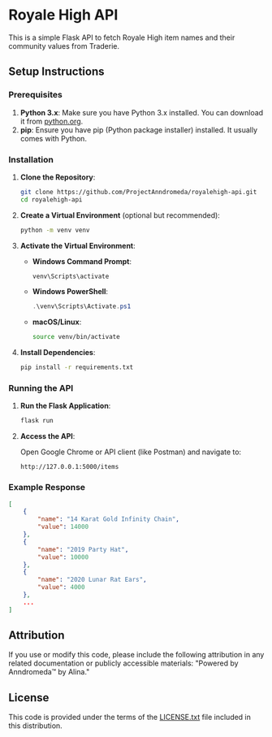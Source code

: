 # Royale High API

This is a simple Flask API to fetch Royale High item names and their community values from Traderie.

## Setup Instructions

### Prerequisites

1. **Python 3.x**: Make sure you have Python 3.x installed. You can download it from [python.org](https://www.python.org/).
2. **pip**: Ensure you have pip (Python package installer) installed. It usually comes with Python.

### Installation

1. **Clone the Repository**:

    ```bash
    git clone https://github.com/ProjectAnndromeda/royalehigh-api.git
    cd royalehigh-api
    ```

2. **Create a Virtual Environment** (optional but recommended):

    ```bash
    python -m venv venv
    ```

3. **Activate the Virtual Environment**:

    - **Windows Command Prompt**:

        ```bash
        venv\Scripts\activate
        ```

    - **Windows PowerShell**:

        ```powershell
        .\venv\Scripts\Activate.ps1
        ```

    - **macOS/Linux**:

        ```bash
        source venv/bin/activate
        ```

4. **Install Dependencies**:

    ```bash
    pip install -r requirements.txt
    ```

### Running the API

1. **Run the Flask Application**:

    ```bash
    flask run
    ```

2. **Access the API**:

    Open Google Chrome or API client (like Postman) and navigate to:

    ```
    http://127.0.0.1:5000/items
    ```

### Example Response

```json
[
    {
        "name": "14 Karat Gold Infinity Chain",
        "value": 14000
    },
    {
        "name": "2019 Party Hat",
        "value": 10000
    },
    {
        "name": "2020 Lunar Rat Ears",
        "value": 4000
    },
    ...
]
```

## Attribution

If you use or modify this code, please include the following attribution in any related documentation or publicly accessible materials: "Powered by Anndromeda™ by Alina."

## License
This code is provided under the terms of the [LICENSE.txt](LICENSE.txt) file included in this distribution.

